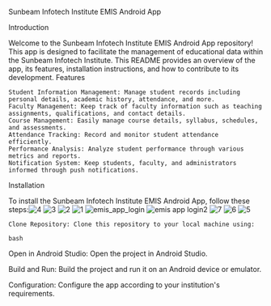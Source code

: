 Sunbeam Infotech Institute EMIS Android App

Introduction

Welcome to the Sunbeam Infotech Institute EMIS Android App repository! This app is designed to facilitate the management of educational data within the Sunbeam Infotech Institute. This README provides an overview of the app, its features, installation instructions, and how to contribute to its development.
Features

    Student Information Management: Manage student records including personal details, academic history, attendance, and more.
    Faculty Management: Keep track of faculty information such as teaching assignments, qualifications, and contact details.
    Course Management: Easily manage course details, syllabus, schedules, and assessments.
    Attendance Tracking: Record and monitor student attendance efficiently.
    Performance Analysis: Analyze student performance through various metrics and reports.
    Notification System: Keep students, faculty, and administrators informed through push notifications.

Installation

To install the Sunbeam Infotech Institute EMIS Android App, follow these steps:![4](https://github.com/megatronash/CDAC_PGDMC_Project/assets/60518191/2ace2f9c-1b29-4b32-9a6a-a6b9cdc7a827)
![3](https://github.com/megatronash/CDAC_PGDMC_Project/assets/60518191/f5684997-7c75-46b9-8550-13dd48f8152a)
![2](https://github.com/megatronash/CDAC_PGDMC_Project/assets/60518191/ad4753d8-146b-4c74-a537-cf851e3ab2b3)
![1](https://github.com/megatronash/CDAC_PGDMC_Project/assets/60518191/9fa1345d-12c4-47fc-a0c3-76a7ef1ae9aa)
![emis_app_login](https://github.com/megatronash/CDAC_PGDMC_Project/assets/60518191/0aaa5cfb-f5c4-4ed7-98d8-620ddc09ea11)
![emis app login2](https://github.com/megatronash/CDAC_PGDMC_Project/assets/60518191/b57de0e5-3302-4409-b634-9db179d2d29d)
![7](https://github.com/megatronash/CDAC_PGDMC_Project/assets/60518191/f663b7c3-81a4-481b-9ed0-09e8c4e94b77)
![6](https://github.com/megatronash/CDAC_PGDMC_Project/assets/60518191/e94baaad-8a18-402d-9544-9626d221ca85)
![5](https://github.com/megatronash/CDAC_PGDMC_Project/assets/60518191/fa8bba23-e07c-448c-bbfb-eab939dac840)


    Clone Repository: Clone this repository to your local machine using:

    bash
Open in Android Studio: Open the project in Android Studio.

Build and Run: Build the project and run it on an Android device or emulator.

Configuration: Configure the app according to your institution's requirements.
